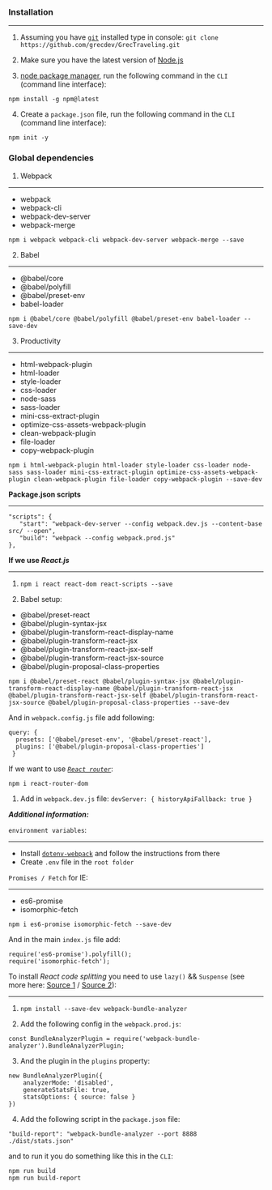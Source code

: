 ### Installation
----

1. Assuming you have [`git`](https://git-scm.com/downloads) installed type in console: `git clone https://github.com/grecdev/GrecTraveling.git`

2. Make sure you have the latest version of [Node.js](https://nodejs.org/en/download/)

3. [node package manager](https://docs.npmjs.com/about-npm/), run the following command in the `CLI` (command line interface):
```
npm install -g npm@latest
```
4. Create a `package.json` file, run the following command in the `CLI` (command line interface):
```
npm init -y
```

### Global dependencies

1. Webpack

---
- webpack
- webpack-cli
- webpack-dev-server
- webpack-merge

```
npm i webpack webpack-cli webpack-dev-server webpack-merge --save
```

2. Babel

---
- @babel/core
- @babel/polyfill
- @babel/preset-env
- babel-loader
```
npm i @babel/core @babel/polyfill @babel/preset-env babel-loader --save-dev
```

3. Productivity
---
- html-webpack-plugin
- html-loader
- style-loader
- css-loader
- node-sass
- sass-loader
- mini-css-extract-plugin
- optimize-css-assets-webpack-plugin
- clean-webpack-plugin
- file-loader
- copy-webpack-plugin

```
npm i html-webpack-plugin html-loader style-loader css-loader node-sass sass-loader mini-css-extract-plugin optimize-css-assets-webpack-plugin clean-webpack-plugin file-loader copy-webpack-plugin --save-dev
```

**Package.json scripts**

---
```
"scripts": {
   "start": "webpack-dev-server --config webpack.dev.js --content-base src/ --open",
   "build": "webpack --config webpack.prod.js"
},
```

**If we use *React.js***

---
1. `npm i react react-dom react-scripts --save`

2. Babel setup:
- @babel/preset-react
- @babel/plugin-syntax-jsx
- @babel/plugin-transform-react-display-name
- @babel/plugin-transform-react-jsx
- @babel/plugin-transform-react-jsx-self
- @babel/plugin-transform-react-jsx-source
- @babel/plugin-proposal-class-properties
```
npm i @babel/preset-react @babel/plugin-syntax-jsx @babel/plugin-transform-react-display-name @babel/plugin-transform-react-jsx @babel/plugin-transform-react-jsx-self @babel/plugin-transform-react-jsx-source @babel/plugin-proposal-class-properties --save-dev
```

And in `webpack.config.js` file add following:
```
query: {
  presets: ['@babel/preset-env', '@babel/preset-react'],
  plugins: ['@babel/plugin-proposal-class-properties']
 }
```

If we want to use
*[`React router`](https://www.npmjs.com/package/react-router-dom)*:

  ```
  npm i react-router-dom
  ```

1. Add in `webpack.dev.js` file: `devServer: { historyApiFallback: true }`

***Additional information:***

`environment variables`:

---
- Install [`dotenv-webpack`](https://www.npmjs.com/package/dotenv-webpack) and follow the instructions from there
- Create `.env` file in the `root folder` 

`Promises / Fetch` for IE:

---
- es6-promise
- isomorphic-fetch

```
npm i es6-promise isomorphic-fetch --save-dev
```

And in the main `index.js` file add:
```
require('es6-promise').polyfill();
require('isomorphic-fetch');
```

To install *React code splitting* you need to use `lazy()` && `Suspense` (see more here: [Source 1](https://digitalfortress.tech/debug/how-to-use-webpack-analyzer-bundle/) / [Source 2](https://reactjs.org/docs/code-splitting.html)):

---

1. `npm install --save-dev webpack-bundle-analyzer`

2. Add the following config in the `webpack.prod.js`:

```
const BundleAnalyzerPlugin = require('webpack-bundle-analyzer').BundleAnalyzerPlugin;
```

3. And the plugin in the `plugins` property:

```
new BundleAnalyzerPlugin({
    analyzerMode: 'disabled',
    generateStatsFile: true,
    statsOptions: { source: false }
})
```

4. Add the following script in the `package.json` file:

```
"build-report": "webpack-bundle-analyzer --port 8888 ./dist/stats.json"
```

and to run it you do something like this in the `CLI`:

```
npm run build
npm run build-report
```
